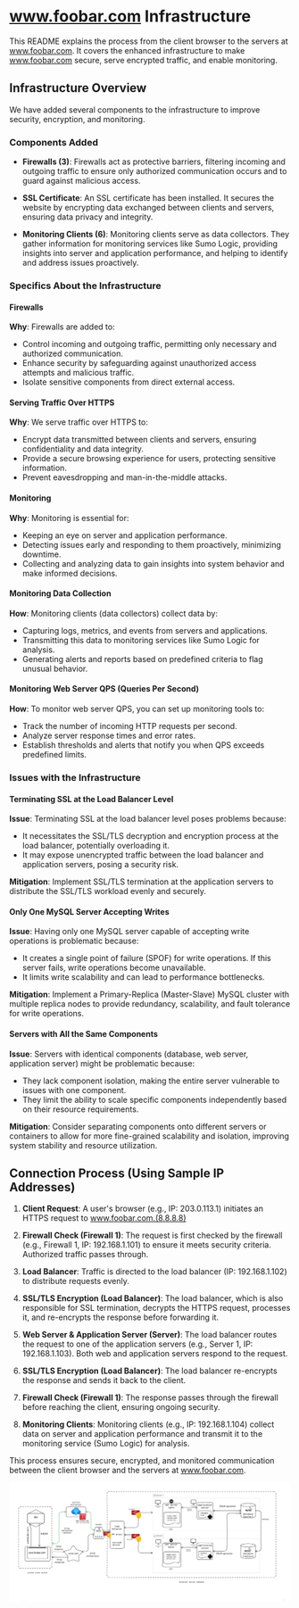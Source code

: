 # www.foobar.com Infrastructure

This README explains the process from the client browser to the servers at www.foobar.com.
It covers the enhanced infrastructure to make www.foobar.com secure, serve encrypted traffic, and enable monitoring.

## Infrastructure Overview

We have added several components to the infrastructure to improve security, encryption, and monitoring.

### Components Added

- **Firewalls (3)**: Firewalls act as protective barriers, filtering incoming and outgoing traffic to ensure only authorized communication occurs and to guard against malicious access.

- **SSL Certificate**: An SSL certificate has been installed. It secures the website by encrypting data exchanged between clients and servers, ensuring data privacy and integrity.

- **Monitoring Clients (6)**: Monitoring clients serve as data collectors. They gather information for monitoring services like Sumo Logic, providing insights into server and application performance, and helping to identify and address issues proactively.

### Specifics About the Infrastructure

#### Firewalls

**Why**: Firewalls are added to:
- Control incoming and outgoing traffic, permitting only necessary and authorized communication.
- Enhance security by safeguarding against unauthorized access attempts and malicious traffic.
- Isolate sensitive components from direct external access.

#### Serving Traffic Over HTTPS

**Why**: We serve traffic over HTTPS to:
- Encrypt data transmitted between clients and servers, ensuring confidentiality and data integrity.
- Provide a secure browsing experience for users, protecting sensitive information.
- Prevent eavesdropping and man-in-the-middle attacks.

#### Monitoring

**Why**: Monitoring is essential for:
- Keeping an eye on server and application performance.
- Detecting issues early and responding to them proactively, minimizing downtime.
- Collecting and analyzing data to gain insights into system behavior and make informed decisions.

#### Monitoring Data Collection

**How**: Monitoring clients (data collectors) collect data by:
- Capturing logs, metrics, and events from servers and applications.
- Transmitting this data to monitoring services like Sumo Logic for analysis.
- Generating alerts and reports based on predefined criteria to flag unusual behavior.

#### Monitoring Web Server QPS (Queries Per Second)

**How**: To monitor web server QPS, you can set up monitoring tools to:
- Track the number of incoming HTTP requests per second.
- Analyze server response times and error rates.
- Establish thresholds and alerts that notify you when QPS exceeds predefined limits.

### Issues with the Infrastructure

#### Terminating SSL at the Load Balancer Level

**Issue**: Terminating SSL at the load balancer level poses problems because:
- It necessitates the SSL/TLS decryption and encryption process at the load balancer, potentially overloading it.
- It may expose unencrypted traffic between the load balancer and application servers, posing a security risk.

**Mitigation**: Implement SSL/TLS termination at the application servers to distribute the SSL/TLS workload evenly and securely.

#### Only One MySQL Server Accepting Writes

**Issue**: Having only one MySQL server capable of accepting write operations is problematic because:
- It creates a single point of failure (SPOF) for write operations. If this server fails, write operations become unavailable.
- It limits write scalability and can lead to performance bottlenecks.

**Mitigation**: Implement a Primary-Replica (Master-Slave) MySQL cluster with multiple replica nodes to provide redundancy, scalability, and fault tolerance for write operations.

#### Servers with All the Same Components

**Issue**: Servers with identical components (database, web server, application server) might be problematic because:
- They lack component isolation, making the entire server vulnerable to issues with one component.
- They limit the ability to scale specific components independently based on their resource requirements.

**Mitigation**: Consider separating components onto different servers or containers to allow for more fine-grained scalability and isolation, improving system stability and resource utilization.

## Connection Process (Using Sample IP Addresses)

1. **Client Request**: A user's browser (e.g., IP: 203.0.113.1) initiates an HTTPS request to www.foobar.com.(8.8.8.8)

2. **Firewall Check (Firewall 1)**: The request is first checked by the firewall (e.g., Firewall 1, IP: 192.168.1.101) to ensure it meets security criteria. Authorized traffic passes through.

3. **Load Balancer**: Traffic is directed to the load balancer (IP: 192.168.1.102) to distribute requests evenly.

4. **SSL/TLS Encryption (Load Balancer)**: The load balancer, which is also responsible for SSL termination, decrypts the HTTPS request, processes it, and re-encrypts the response before forwarding it.

5. **Web Server & Application Server (Server)**: The load balancer routes the request to one of the application servers (e.g., Server 1, IP: 192.168.1.103). Both web and application servers respond to the request.

6. **SSL/TLS Encryption (Load Balancer)**: The load balancer re-encrypts the response and sends it back to the client.

7. **Firewall Check (Firewall 1)**: The response passes through the firewall before reaching the client, ensuring ongoing security.

8. **Monitoring Clients**: Monitoring clients (e.g., IP: 192.168.1.104) collect data on server and application performance and transmit it to the monitoring service (Sumo Logic) for analysis.

This process ensures secure, encrypted, and monitored communication between the client browser and the servers at www.foobar.com.


![image](https://github.com/viictoo/alx-system_engineering-devops/blob/master/0x09-web_infrastructure_design/images/task_2.png)
